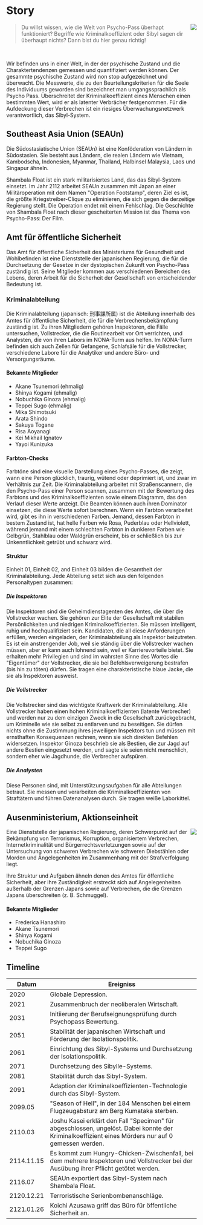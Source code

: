 # Story

<img src="https://frank-mayer.github.io/psycho-pass-pnp/img/kagari.webp" style="max-width:50vw;max-height:16rem;object-fit:contain;float:right;shape-outside:url(https://frank-mayer.github.io/psycho-pass-pnp/img/kagari.webp)" />

> Du willst wissen, wie die Welt von Psycho-Pass überhapt funktioniert? Begriffe wie Kriminalkoeffizient oder Sibyl sagen dir überhaupt nichts? Dann bist du hier genau richtig!

<br />

Wir befinden uns in einer Welt, in der der psychische Zustand und die Charaktertendenzen gemessen und quantifiziert werden können. Der gesammte psychische Zustand wird non stop aufgezeichnet und überwacht. Die Messwerte, die zu den Beurteilungskriterien für die Seele des Individuums geworden sind bezeichnet man umgangssprachlich als Psycho Pass. Überschreitet der Kriminalkoeffizient eines Menschen einen bestimmten Wert, wird er als latenter Verbrächer festgenommen. Für die Aufdeckung dieser Verbrechen ist ein riesiges Überwachungsnetzwerk verantwortlich, das Sibyl-System.

## Southeast Asia Union (SEAUn)

Die Südostasiatische Union (SEAUn) ist eine Konföderation von Ländern in Südostasien. Sie besteht aus Ländern, die realen Ländern wie Vietnam, Kambodscha, Indonesien, Myanmar, Thailand, Halbinsel Malaysia, Laos und Singapur ähneln.

Shambala Float ist ein stark militarisiertes Land, das das Sibyl-System einsetzt. Im Jahr 2112 arbeitet SEAUn zusammen mit Japan an einer Militäroperation mit dem Namen "Operation Footstamp", deren Ziel es ist, die größte Kriegstreiber-Clique zu eliminieren, die sich gegen die derzeitige Regierung stellt. Die Operation endet mit einem Fehlschlag. Die Geschichte von Shambala Float nach dieser gescheiterten Mission ist das Thema von Psycho-Pass: Der Film.

## Amt für öffentliche Sicherheit

Das Amt für öffentliche Sicherheit des Ministeriums für Gesundheit und Wohlbefinden ist eine Dienststelle der japanischen Regierung, die für die Durchsetzung der Gesetze in der dystopischen Zukunft von Psycho-Pass zuständig ist. Seine Mitglieder kommen aus verschiedenen Bereichen des Lebens, deren Arbeit für die Sicherheit der Gesellschaft von entscheidender Bedeutung ist.

### Kriminalabteilung

Die Kriminalabteilung (japanisch: 刑事課所属) ist die Abteilung innerhalb des Amtes für öffentliche Sicherheit, die für die Verbrechensbekämpfung zuständig ist. Zu ihren Mitgliedern gehören Inspektoren, die Fälle untersuchen, Vollstrecker, die die Routinearbeit vor Ort verrichten, und Analysten, die von ihren Labors im NONA-Turm aus helfen. Im NONA-Turm befinden sich auch Zellen für Gefangene, Schlafsäle für die Vollstrecker, verschiedene Labore für die Analytiker und andere Büro- und Versorgungsräume.

#### Bekannte Mitglieder

- Akane Tsunemori (ehmalig)
- Shinya Kogami (ehmalig)
- Nobuchika Ginoza (ehmalig)
- Teppei Sugo (ehmalig)
- Mika Shimotsuki
- Arata Shindo
- Sakuya Togane
- Risa Aoyanagi
- Kei Mikhail Ignatov
- Yayoi Kunizuka

#### Farbton-Checks

Farbtöne sind eine visuelle Darstellung eines Psycho-Passes, die zeigt, wann eine Person glücklich, traurig, wütend oder deprimiert ist, und zwar im Verhältnis zur Zeit. Die Kriminalabteilung arbeitet mit Straßenscannern, die den Psycho-Pass einer Person scannen, zusammen mit der Bewertung des Farbtons und des Kriminalkoeffizienten sowie einem Diagramm, das den Verlauf dieser Werte anzeigt. Die Beamten können auch ihren Dominator einsetzen, die diese Werte sofort berechnen. Wenn ein Farbton verarbeitet wird, gibt es ihn in verschiedenen Farben. Jemand, dessen Farbton in bestem Zustand ist, hat helle Farben wie Rosa, Puderblau oder Hellviolett, während jemand mit einem schlechten Farbton in dunkleren Farben wie Gelbgrün, Stahlblau oder Waldgrün erscheint, bis er schließlich bis zur Unkenntlichkeit getrübt und schwarz wird.

#### Struktur

Einheit 01, Einheit 02, and Einheit 03 bilden die Gesamtheit der Kriminalabteilung. Jede Abteilung setzt sich aus den folgenden Personaltypen zusammen:

##### Die Inspektoren

Die Inspektoren sind die Geheimdienstagenten des Amtes, die über die Vollstrecker wachen. Sie gehören zur Elite der Gesellschaft mit stabilen Persönlichkeiten und niedrigen Kriminalkoeffizienten. Sie müssen intelligent, ruhig und hochqualifiziert sein. Kandidaten, die all diese Anforderungen erfüllen, werden eingeladen, der Kriminalabteilung als Inspektor beizutreten. Es ist ein anstrengender Job, weil sie ständig über die Vollstrecker wachen müssen, aber er kann auch lohnend sein, weil er Karrierevorteile bietet. Sie erhalten mehr Privilegien und sind im wahrsten Sinne des Wortes die "Eigentümer" der Vollstrecker, die sie bei Befehlsverweigerung bestrafen (bis hin zu töten) dürfen. Sie tragen eine charakteristische blaue Jacke, die sie als Inspektoren ausweist.

##### Die Vollstrecker

Die Vollstrecker sind das wichtigste Kraftwerk der Kriminalabteilung. Alle Vollstrecker haben einen hohen Kriminalkoeffizienten (latente Verbrecher) und werden nur zu dem einzigen Zweck in die Gesellschaft zurückgebracht, um Kriminelle wie sie selbst zu entlarven und zu beseitigen. Sie dürfen nichts ohne die Zustimmung ihres jeweiligen Inspektors tun und müssen mit ernsthaften Konsequenzen rechnen, wenn sie sich direkten Befehlen widersetzen. Inspektor Ginoza beschrieb sie als Bestien, die zur Jagd auf andere Bestien eingesetzt werden, und sagte sie seien nicht menschlich, sondern eher wie Jagdhunde, die Verbrecher aufspüren.

##### Die Analysten

Diese Personen sind, mit Unterstützungsaufgaben für alle Abteilungen betraut. Sie messen und verarbeiten die Kriminalkoeffizienten von Straftätern und führen Datenanalysen durch. Sie tragen weiße Laborkittel.

## Ausenministerium, Aktionseinheit

<img src="https://frank-mayer.github.io/psycho-pass-pnp/img/tsunemori.webp" style="max-height:24rem;max-width:50vw;object-fit:contain;float:right;shape-outside:url(https://frank-mayer.github.io/psycho-pass-pnp/img/tsunemori.webp)" />

Eine Dienststelle der japanischen Regierung, deren Schwerpunkt auf der Bekämpfung von Terrorismus, Korruption, organisiertem Verbrechen, Internetkriminalität und Bürgerrechtsverletzungen sowie auf der Untersuchung von schweren Verbrechen wie schweren Diebstählen oder Morden und Angelegenheiten im Zusammenhang mit der Strafverfolgung liegt.

Ihre Struktur und Aufgaben ähneln denen des Amtes für öffentliche Sicherheit, aber ihre Zuständigkeit erstreckt sich auf Angelegenheiten außerhalb der Grenzen Japans sowie auf Verbrechen, die die Grenzen Japans überschreiten (z. B. Schmuggel).

#### Bekannte Mitglieder

- Frederica Hanashiro
- Akane Tsunemori
- Shinya Kogami
- Nobuchika Ginoza
- Teppei Sugo

## Timeline

| Datum      | Ereigniss                                                                                                                                          |
| ---------- | -------------------------------------------------------------------------------------------------------------------------------------------------- |
| 2020       | Globale Depression.                                                                                                                                |
| 2021       | Zusammenbruch der neoliberalen Wirtschaft.                                                                                                         |
| 2031       | Initiierung der Berufseignungsprüfung durch Psychopass Bewertung.                                                                                  |
| 2051       | Stabilität der japanischen Wirtschaft und Förderung der Isolationspolitik.                                                                         |
| 2061       | Einrichtung des Sibyl-Systems und Durchsetzung der Isolationspolitik.                                                                              |
| 2071       | Durchsetzung des Sibylle-Systems.                                                                                                                  |
| 2081       | Stabilität durch das Sibyl-System.                                                                                                                 |
| 2091       | Adaption der Kriminalkoeffizienten-Technologie durch das Sibyl-System.                                                                             |
| 2099.05    | "Season of Hell", in der 184 Menschen bei einem Flugzeugabsturz am Berg Kumataka sterben.                                                          |
| 2110.03    | Joshu Kasei erklärt den Fall "Specimen" für abgeschlossen, ungelöst. Dabei konnte der Kriminalkoeffizient eines Mörders nur auf 0 gemessen werden. |
| 2114.11.15 | Es kommt zum Hungry-Chicken-Zwischenfall, bei dem mehrere Inspektoren und Vollstrecker bei der Ausübung ihrer Pflicht getötet werden.              |
| 2116.07    | SEAUn exportiert das Sibyl-System nach Shambala Float.                                                                                             |
| 2120.12.21 | Terroristische Serienbombenanschläge.                                                                                                              |
| 2121.01.26 | Koichi Azusawa griff das Büro für öffentliche Sicherheit an.                                                                                       |
